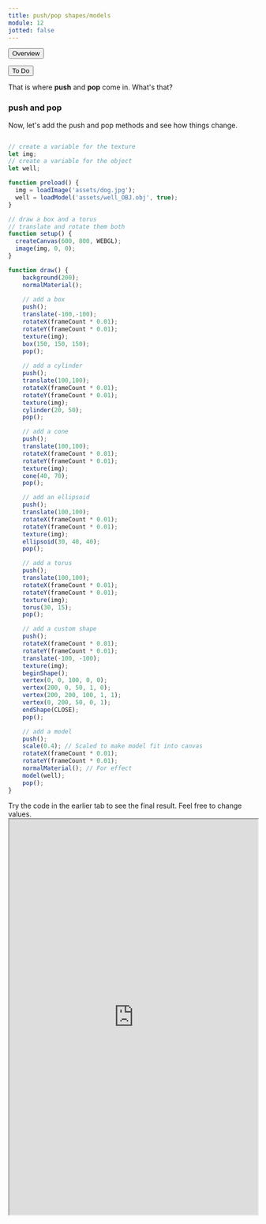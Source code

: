 ```yaml
---
title: push/pop shapes/models
module: 12
jotted: false
---
```



<div class="tab">
  <button class="tablinks active" onclick="openTab(event, 'Overview')">Overview</button>

  <button class="tablinks" onclick="openTab(event, 'todo')">To Do</button>  
</div>

<div id="Overview" class="tabcontent" style="display:block"  >
<div class="tabhtml" markdown="1">

That is where **push** and **pop** come in. What's that?

### push and pop

Now, let's add the push and pop methods and see how things change.

```js

// create a variable for the texture
let img;
// create a variable for the object
let well;

function preload() {
  img = loadImage('assets/dog.jpg');
  well = loadModel('assets/well_OBJ.obj', true);
}

// draw a box and a torus
// translate and rotate them both
function setup() {
  createCanvas(600, 800, WEBGL);
  image(img, 0, 0);
}

function draw() {
    background(200);
    normalMaterial();
    
    // add a box
    push();
    translate(-100,-100);
    rotateX(frameCount * 0.01);
    rotateY(frameCount * 0.01);
    texture(img);
    box(150, 150, 150);
    pop();
    
    // add a cylinder
    push();
    translate(100,100);
    rotateX(frameCount * 0.01);
    rotateY(frameCount * 0.01);
    texture(img);
    cylinder(20, 50);
    pop();

    // add a cone
    push();
    translate(100,100);
    rotateX(frameCount * 0.01);
    rotateY(frameCount * 0.01);
    texture(img);
    cone(40, 70);
    pop();

    // add an ellipsoid
    push();
    translate(100,100);
    rotateX(frameCount * 0.01);
    rotateY(frameCount * 0.01);
    texture(img);
    ellipsoid(30, 40, 40);
    pop();

    // add a torus
    push();
    translate(100,100);
    rotateX(frameCount * 0.01);
    rotateY(frameCount * 0.01);
    texture(img);
    torus(30, 15);
    pop();

    // add a custom shape
    push();
    rotateX(frameCount * 0.01);
    rotateY(frameCount * 0.01);
    translate(-100, -100);
    texture(img);
    beginShape();
    vertex(0, 0, 100, 0, 0);
    vertex(200, 0, 50, 1, 0);
    vertex(200, 200, 100, 1, 1);
    vertex(0, 200, 50, 0, 1);
    endShape(CLOSE);
    pop();

    // add a model
    push();
    scale(0.4); // Scaled to make model fit into canvas
    rotateX(frameCount * 0.01);
    rotateY(frameCount * 0.01);
    normalMaterial(); // For effect
    model(well);
    pop();
}

```
</div>
</div>

<div id="todo" class="tabcontent">
<div class="tabhtml" markdown="1">
Try the code in the earlier tab to see the final result. Feel free to change values. 

<iframe src="https://editor.p5js.org/michaelcassens/sketches/AOc2RXfTv" width="100%" height="800px"></iframe>
</div>
</div>


 